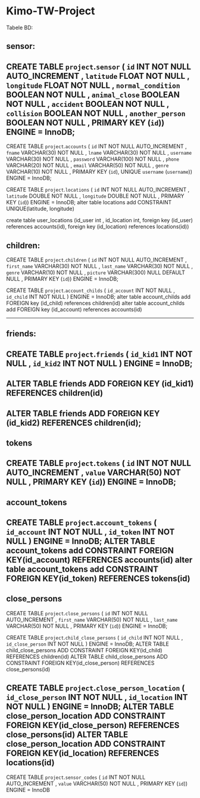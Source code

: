 # Kimo-TW-Project

Tabele BD:

sensor:
----------------------------
CREATE TABLE `project`.`sensor` ( `id` INT NOT NULL AUTO_INCREMENT , `latitude` FLOAT NOT NULL , `longitude` FLOAT NOT NULL , `normal_condition` BOOLEAN NOT NULL , `animal_close` BOOLEAN NOT NULL , `accident` BOOLEAN NOT NULL , `collision` BOOLEAN NOT NULL , `another_person` BOOLEAN NOT NULL , PRIMARY KEY (`id`)) ENGINE = InnoDB;
----------------------------

CREATE TABLE `project`.`accounts` ( `id` INT NOT NULL AUTO_INCREMENT ,  `fname` VARCHAR(30) NOT NULL ,  `lname` VARCHAR(30) NOT NULL ,  `username` VARCHAR(30) NOT NULL ,  `password` VARCHAR(100) NOT NULL ,  `phone` VARCHAR(20) NOT NULL ,  `email` VARCHAR(50) NOT NULL ,  `genre` VARCHAR(10) NOT NULL ,    PRIMARY KEY  (`id`),    UNIQUE  `username` (`username`)) ENGINE = InnoDB;

CREATE TABLE `project`.`locations` ( `id` INT NOT NULL AUTO_INCREMENT ,  `latitude` DOUBLE NOT NULL ,  `longitude` DOUBLE NOT NULL ,    PRIMARY KEY  (`id`)) ENGINE = InnoDB;
alter table locations add CONSTRAINT UNIQUE(latitude, longitude)

create table user_locations (id_user int , id_location int, foreign key (id_user) references accounts(id), foreign key (id_location) references locations(id))

children:
----------------------------
CREATE TABLE `project`.`children` ( `id` INT NOT NULL AUTO_INCREMENT , `first_name` VARCHAR(30) NOT NULL , `last_name` VARCHAR(30) NOT NULL , `genre` VARCHAR(10) NOT NULL , `picture` VARCHAR(300) NULL DEFAULT NULL , PRIMARY KEY (`id`)) ENGINE = InnoDB; 

CREATE TABLE `project`.`account_childs` ( `id_account` INT NOT NULL , `id_child` INT NOT NULL ) ENGINE = InnoDB;
alter table account_childs add FOREIGN key (id_child) references children(id)
alter table account_childs add FOREIGN key (id_account) references accounts(id)

----------------------------
friends:
----------------------------
CREATE TABLE `project`.`friends` ( `id_kid1` INT NOT NULL , `id_kid2` INT NOT NULL ) ENGINE = InnoDB;
--
ALTER TABLE friends
ADD FOREIGN KEY (id_kid1) REFERENCES children(id)
--
ALTER TABLE friends
ADD FOREIGN KEY (id_kid2) REFERENCES children(id);
----------------------------
tokens
----------------------------
CREATE TABLE `project`.`tokens` ( `id` INT NOT NULL AUTO_INCREMENT , `value` VARCHAR(50) NOT NULL , PRIMARY KEY (`id`)) ENGINE = InnoDB;
----------------------------
account_tokens
----------------------------
CREATE TABLE `project`.`account_tokens` ( `id_account` INT NOT NULL , `id_token` INT NOT NULL ) ENGINE = InnoDB;
ALTER TABLE account_tokens add CONSTRAINT FOREIGN KEY(id_account) REFERENCES accounts(id)
alter table account_tokens add CONSTRAINT FOREIGN KEY(id_token) REFERENCES tokens(id)
----------------------------
close_persons
----------------------------
CREATE TABLE `project`.`close_persons` ( `id` INT NOT NULL AUTO_INCREMENT , `first_name` VARCHAR(50) NOT NULL , `last_name` VARCHAR(50) NOT NULL , PRIMARY KEY (`id`)) ENGINE = InnoDB;

CREATE TABLE `project`.`child_close_persons` ( `id_child` INT NOT NULL , `id_close_person` INT NOT NULL ) ENGINE = InnoDB; 
ALTER TABLE child_close_persons ADD CONSTRAINT FOREIGN KEY(id_child) REFERENCES children(id)
ALTER TABLE child_close_persons ADD CONSTRAINT FOREIGN KEY(id_close_person) REFERENCES close_persons(id)

CREATE TABLE `project`.`close_person_location` ( `id_close_person` INT NOT NULL , `id_location` INT NOT NULL ) ENGINE = InnoDB; 
ALTER TABLE close_person_location ADD CONSTRAINT FOREIGN KEY(id_close_person) REFERENCES close_persons(id)
ALTER TABLE close_person_location ADD CONSTRAINT FOREIGN KEY(id_location) REFERENCES locations(id)
----------------------------


CREATE TABLE `project`.`sensor_codes` ( `id` INT NOT NULL AUTO_INCREMENT , `value` VARCHAR(50) NOT NULL , PRIMARY KEY (`id`)) ENGINE = InnoDB

